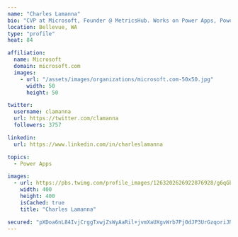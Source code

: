 ```yaml
---
name: "Charles Lamanna"
bio: "CVP at Microsoft, Founder @ MetricsHub. Works on Power Apps, Power Automate, Power Virtual Agent, Common Data Service and Dynamics 365."
location: Bellevue, WA
type: "profile"
heat: 84

affiliation:
  name: Microsoft
  domain: microsoft.com
  images:
    - url: "/assets/images/organizations/microsoft.com-50x50.jpg"
      width: 50
      height: 50

twitter:
  username: clamanna
  url: https://twitter.com/clamanna
  followers: 3757

linkedin:
  url: https://www.linkedin.com/in/charleslamanna

topics:
  - Power Apps

images:
  - url: https://pbs.twimg.com/profile_images/1263202626922876928/g6qGbHZ-_400x400.jpg
    width: 400
    height: 400
    isCached: true
    title: "Charles Lamanna"

secured: "pXDoa6nL84IvjCrggTxwjZsWyAaRil+jvmXaUXgvWrb7Pj0dJP3UrGzqoriJN9YyMNbFF7ExC1LU07rSVP5dzMeJZUblceRcDY1ATufHx8+jgVWqQHFbGTsoXf5n2/xRiTLVlLSftssl4NoYxVnzo5PnY2GybmyK7WG1expaO8EAJhIZo9cU0rffqna0c4Fqy+ibn86t2iAOHNiKkZzIfU2zv5YVo5q9TEntH2vB55cJA38FtnthQvpE364NBh3bqXuYxEdFIzvNKWt2f/tbR7jBT3diB+mGDjYPPEyIt/4uofDYi4OiF4wy9sXNX7nTRcEk5TGOSPmV21WwN4kab1k0PP+oPcGIs/bSzLTQIcm5BtGD8G2kuHvwg4YPo1H5Sln+xDF6eN7hsCarZ08q4SCUhvzMKVN83kFlhH9TA8o=;bR6bNMFWlOl+ORtSHdRu6A=="
---
```


